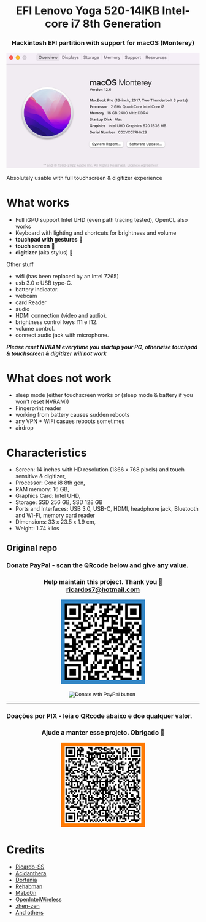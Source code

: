 <h1 align="center"> EFI Lenovo Yoga 520-14IKB Intel-core i7 8th Generation </h1>
<h3 align="center"> Hackintosh EFI partition with support for macOS (Monterey) </h3>

![img](img/Screenshot%202023-11-10%20at%2016.46.38.png)

Absolutely usable with full touchscreen & digitizer experience

# What works
- Full iGPU support Intel UHD (even path tracing tested), OpenCL also works
- Keyboard with lighting and shortcuts for brightness and volume
- __touchpad with gestures__ 🤍
- __touch screen__ 🤍
- __digitizer__ (aka stylus) 🤍

Other stuff
  
- wifi (has been replaced by an Intel 7265)
- usb 3.0 e USB type-C.
- battery indicator.
- webcam
- card Reader
- audio
- HDMI connection (video and audio).
- brightness control keys f11 e f12. 
- volume control.
- connect audio jack with microphone. 


___Please reset NVRAM everytime you startup your PC, otherwise touchpad & touchscreen & digitizer will not work___


# What does not work
- sleep mode (either touchscreen works or (sleep mode & battery if you won't reset NVRAM))
- Fingerprint reader
- working from battery causes sudden reboots
- any VPN + WiFi casues reboots sometimes
- airdrop


# Characteristics
- Screen: 14 inches with HD resolution (1366 x 768 pixels) and touch sensitive & digitizer,
- Processor: Core i8 8th gen,
- RAM memory: 16 GB,
- Graphics Card: Intel UHD,
- Storage: SSD 256 GB, SSD 128 GB
- Ports and Interfaces: USB 3.0, USB-C, HDMI, headphone jack, Bluetooth and Wi-Fi, memory card reader
- Dimensions: 33 x 23.5 x 1.9 cm,
- Weight: 1.74 kilos


## Original repo
### Donate PayPal - scan the QRcode below and give any value.
<h3 align="center">Help maintain this project. Thank you 🍺 <br>
<a href="mailto:ricardos7@hotmail.com">ricardos7@hotmail.com</a>
</h3>
<p align="center">
<img src="img/QR_Code_PayPal.png" width="200px" style="border: 10px solid rgb(50,134,198)"/>
</p>

<form action="https://www.paypal.com/donate" method="post" target="_top" align="center">
<input type="hidden" name="hosted_button_id" value="Z4V3GZF3ACE84" />
<input type="image" src="https://www.paypalobjects.com/en_US/i/btn/btn_donateCC_LG.gif" border="0" name="submit" title="PayPal - The safer, easier way to pay online!" alt="Donate with PayPal button" />
<img alt="" border="0" src="https://www.paypal.com/en_BR/i/scr/pixel.gif" width="1" height="1" />
</form>

<hr>

### Doações por PIX - leia o QRcode abaixo e doe qualquer valor.
<h3 align="center">Ajude a manter esse projeto. Obrigado 🍺 </h3>

<p align="center">
<img src="img/c6_bank_pix_qrcode.png" width="200px" style="border: 10px solid rgb(254,121,0)"/>
</p>


# Credits
 - <a href="https://github.com/Ricardo-SS"> Ricardo-SS </a>
 - <a href="https://github.com/acidanthera"> Acidanthera </a>
 - <a href="https://github.com/dortania"> Dortania </a>
 - <a href="https://bitbucket.org/RehabMan/"> Rehabman </a>
 - <a href="https://www.olarila.com/profile/2-mald0n/"> MaLd0n </a>
 - <a href="https://github.com/OpenIntelWireless"> OpenIntelWireless </a>
 - <a href="https://github.com/zhen-zen"> zhen-zen </a>
 - <a href="#"> And others </a>
